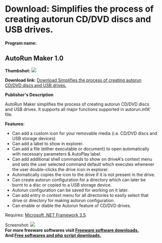# Download: Simplifies the process of creating autorun CD/DVD discs and USB drives.

**Program name:**

## AutoRun Maker 1.0

  
**Thumbshot:** ![](http://www.freewarefiles.com/screenshot/autorunmaker10_md.jpg)   
  
**Download link:** [Download Simplifies the process of creating autorun CD/DVD discs and USB drives.](http://freesoftwares.boysofts.com/AutoRun-Maker_program_42110.html)  
  


**Publisher's Description**  
  


AutoRun Maker simplifies the process of creating autorun CD/DVD discs and USB drives. It supports all major functions supported in autorun.infA' file. 

**Features:**

  * Can add a custom icon for your removable media (i.e. CD/DVD discs and USB storage devices) 
  * Can add a label to show in explorer. 
  * Can add a file (either executable or document) to open automatically with necessary parameters & AutoPlay label. 
  * Can add additional shell commands to show on driveA's context menu and sets the user selected command default which executes whenever the user double-clicks the drive icon in explorer. 
  * Automatically copies the icon to the drive if it is not present in the drive. 
  * Can create autorun configuration for a directory which can later be burnt to a disc or copied to a USB storage device. 
  * Autorun configuration can be saved for working on it later. 
  * Can add entry in context menu for all directories to easily select that drive or directory for making autorun configuration. 
  * Can enable or diable the Autorun feature of CD/DVD drives. 

Requires: [Microsoft .NET Framework 3.5](http://www.microsoft.com/net/DownloadCurrent.aspx). 

  
  
Screenshot: ![](http://www.freewarefiles.com/screenshot/autorunmaker10.jpg)   
**For more freeware softwares visit [Freeware software downloads.](http://freesoftwares.boysofts.com/)**   
**And [Free softwares and php script downloads.](http://www.boysofts.com/)**
